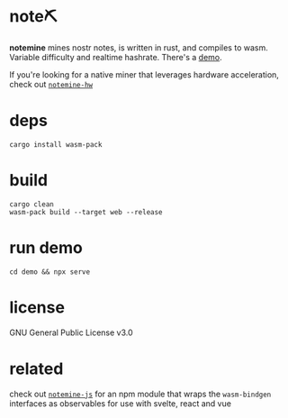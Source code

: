 # note⛏️
**notemine** mines nostr notes, is written in rust, and compiles to wasm. Variable difficulty and realtime hashrate. There's a [demo](https://sandwichfarm.github.io/notemine).

If you're looking for a native miner that leverages hardware acceleration, check out [`notemine-hw`](https://github.com/plebemineira/notemine_hw)

# deps 
```
cargo install wasm-pack
```

# build
```
cargo clean
wasm-pack build --target web --release
```

# run demo
```
cd demo && npx serve 
```

# license
GNU General Public License v3.0

# related
check out [`notemine-js`](https://github.com/sandwichfarm/notemine-js) for an npm module that wraps the `wasm-bindgen` interfaces as observables for use with svelte, react and vue
